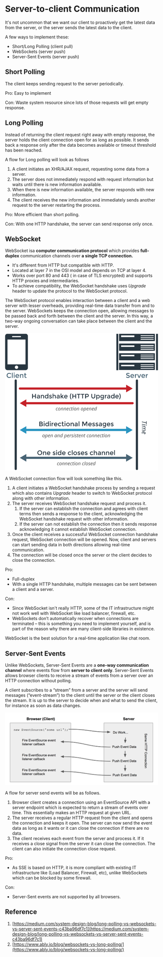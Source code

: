 # Server-to-client Communication

It's not uncommon that we want our client to proactively get the latest data from the server, or the server sends the latest data to the client.

A few ways to implement these:

* Short/Long Polling \(client pull\)
* WebSockets \(server push\)
* Server-Sent Events \(server push\)

## Short Polling

The client keeps sending request to the server periodically.

Pro: Easy to implement

Con: Waste system resource since lots of those requests will get empty response.

## Long Polling

Instead of returning the client request right away with empty response, the server holds the client connection open for as long as possible. It sends back a response only after the data becomes available or timeout threshold has been reached.

A flow for Long polling will look as follows

1. A client initiates an XHR/AJAX request, requesting some data from a server.
2. The server does not immediately respond with request information but waits until there is new information available.
3. When there is new information available, the server responds with new information.
4. The client receives the new information and immediately sends another request to the server restarting the process.

Pro: More efficient than short polling.

Con: With one HTTP handshake, the server can send response only once.

## WebSocket

WebSocket isa **computer communication protocol** which provides **full-duplex** communication channels over **a single TCP connection.**

* It's different from HTTP but compatible with HTTP.
* Located at layer 7 in the OSI model and depends on TCP at layer 4.
* Works over port 80 and 443 \( in case of TLS encrypted\) and supports HTTP proxies and intermediaries.
* To achieve compatibility, the WebSocket handshake uses _Upgrade_ header to update the protocol to the WebSocket protocol.

The WebSocket protocol enables interaction between a client and a web server with lesser overheads, providing real-time data transfer from and to the server. WebSockets keeps the connection open, allowing messages to be passed back and forth between the client and the server. In this way, a two-way ongoing conversation can take place between the client and the server.

![](.gitbook/assets/image%20%2814%29.png)

A WebSocket connection flow will look something like this.

1. A client initiates a WebSocket handshake process by sending a request which also contains _Upgrade_ header to switch to WebSocket protocol along with other information.
2. The server receives WebSocket handshake request and process it.
   1. If the server can establish the connection and agrees with client terms then sends a response to the client, acknowledging the WebSocket handshake request with other information.
   2. If the server can not establish the connection then it sends response acknowledging it cannot establish WebSocket connection.
3. Once the client receives a successful WebSocket connection handshake request, WebSocket connection will be opened. Now, client and servers can start sending data in both directions allowing real-time communication.
4. The connection will be closed once the server or the client decides to close the connection.

Pro:

* Full-duplex
* With a single HTTP handshake, multiple messages can be sent between a client and a server.

Con:

* Since WebSocket isn't really HTTP, some of the IT infrastructure might not work well with WebSocket like load balancer, firewall, etc.
* WebSockets don’t automatically recover when connections are terminated – this is something you need to implement yourself, and is part of the reason why there are many client-side libraries in existence.

WebSocket is the best solution for a real-time application like chat room.

## Server-Sent Events

Unlike WebSockets, Server-Sent Events are a **one-way communication channel** where events flow from **server to client only**. Server-Sent Events allows browser clients to receive a stream of events from a server over an HTTP connection without polling.

A client subscribes to a “stream” from a server and the server will send messages \(“event-stream”\) to the client until the server or the client closes the stream. It is up to the server to decide when and what to send the client, for instance as soon as data changes.

![](.gitbook/assets/image%20%281%29.png)

A flow for server send events will be as follows.

1. Browser client creates a connection using an EventSource API with a server endpoint which is expected to return a stream of events over time. This essentially makes an HTTP request at given URL.
2. The server receives a regular HTTP request from the client and opens the connection and keeps it open. The server can now send the event data as long as it wants or it can close the connection if there are no data.
3. The client receives each event from the server and process it. If it receives a close signal from the server it can close the connection. The client can also initiate the connection close request.

Pro:

* As SSE is based on HTTP, it is more compliant with existing IT infrastructure like \(Load Balancer, Firewall, etc\), unlike WebSockets which can be blocked by some firewall.

Con:

* Server-Sent events are not supported by all browsers.

## Reference

1. [https://medium.com/system-design-blog/long-polling-vs-websockets-vs-server-sent-events-c43ba96df7c1](https://medium.com/system-design-blog/long-polling-vs-websockets-vs-server-sent-events-c43ba96df7c1)
2. [https://www.ably.io/blog/websockets-vs-long-polling/](https://www.ably.io/blog/websockets-vs-long-polling/)



